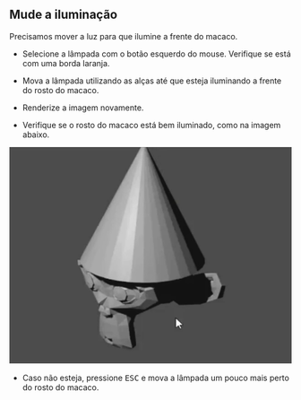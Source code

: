 ## Mude a iluminação

Precisamos mover a luz para que ilumine a frente do macaco.

+ Selecione a lâmpada com o botão esquerdo do mouse. Verifique se está com uma borda laranja.

+ Mova a lâmpada utilizando as alças até que esteja iluminando a frente do rosto do macaco.

+ Renderize a imagem novamente.

+ Verifique se o rosto do macaco está bem iluminado, como na imagem abaixo.

![Bem iluminado](images/well-lit.png)

+ Caso não esteja, pressione <kbd>ESC</kbd> e mova a lâmpada um pouco mais perto do rosto do macaco.